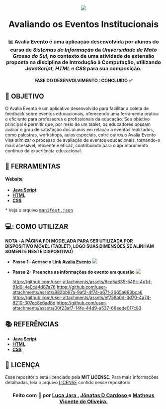 <h1 align=center>
<img src="https://github.com/user-attachments/assets/60f2fc03-0982-46cd-9f8e-92ec9aed819a" /> 
  <p>Avaliando os Eventos Institucionais</p>
</h1>
<div align="center">

<!-- Aqui Ficarão as BADGES -->

</div>
<h3 align="center">

📊 Avalia Evento é uma aplicação desenvolvida por alunos do curso de ***Sistemas de Informação*** da ***Universidade de Mato Grosso do Sul***, no contexto de uma atividade de extensão proposta na disciplina de Introdução à Computação, utilizando ***JavaScript, HTML e CSS*** para sua composição.

</h3>

<!-- aqui vai ficar o banner do projeto -->

<h4 align="center"> FASE DO DESENVOLVIMENTO : CONCLUIDO ✅
</h4>

## **🎯 OBJETIVO**

O Avalia Evento é um aplicativo desenvolvido para facilitar a coleta de feedback sobre eventos educacionais, oferecendo uma ferramenta prática e eficiente para professores e profissionais da educação. Seu objetivo principal é permitir que, por meio de um tablet, os educadores possam avaliar o grau de satisfação dos alunos em relação a eventos realizados, como palestras, workshops, aulas especiais, entre outros.o Avalia Evento visa otimizar o processo de avaliação de eventos educacionais, tornando-o mais acessível, eficiente e eficaz, contribuindo para o aprimoramento contínuo da experiência educacional.

## **🧰 FERRAMENTAS**

#### **Website**

  - **[Java Script](https://www.javascript.com/)**
  - **[HTML](https://www.w3schools.com/html/default.asp)**
  - **[CSS](https://www.w3schools.com/css/default.asp)**

    
  \* Veja o arquivo <kbd>[manifest.json](./manifest.json)</kbd>


## **💻: COMO UTILIZAR**
  **NOTA : A PÁGINA FOI MODELADA PARA SER UTILIZADA POR DISPOSITIVO MÓVEL (TABLET), LOGO SUAS DIMENSÕES SE ALINHAM SOMENTE NESTE DISPOSITIVO)**
  - **Passo 1 : Acesse o Link [Avalia Evento](https://lucajara.github.io/Avalia_Evento/)**
    <img src="https://github.com/user-attachments/assets/22825d8d-c303-44a8-8d92-cc624a949614" />
  - **Passo 2 : Preencha as informações do evento em questão**
    <img src="https://github.com/user-attachments/assets/d85b9e88-c0fb-4e4f-8197-342f0f2ad7d9" />

    https://github.com/user-attachments/assets/6cc5a635-549c-4d1d-91d0-4e0ca4d87a76
    https://github.com/user-attachments/assets/882bb97a-9af2-4f74-a67f-3665a696bca6
    https://github.com/user-attachments/assets/ef758a0d-4d70-4a74-8210-307ec8c6ad8d
    https://github.com/user-attachments/assets/00f23af7-14fe-44d9-a537-68eede017c83
    
   
## **:books: REFERÊNCIAS**

 - **[Java Script](https://www.w3schools.com/js/js_versions.asp)**
  - **[HTML](https://developer.mozilla.org/pt-BR/docs/Web/HTML)**
  - **[CSS](https://developer.mozilla.org/pt-BR/docs/Web/CSS)**

## **:page_with_curl: LICENÇA**

Esse repositório está licenciado pela **MIT LICENSE**. Para mais informações detalhadas, leia o arquivo [LICENSE](./LICENSE) contido nesse repositório. 

<h3 align="center">
Feito com 🧠 por <a href="https://www.linkedin.com/in/luca-jara-agra/">Luca Jara </a>, <a href="https://www.linkedin.com/in/jonatas-d-cardoso/">Jônatas D Cardoso </a> e <a href="https://www.linkedin.com/in/xxx/"> Matheus Vicente de Oliveira.
</h3>

<!-- Badges -->
